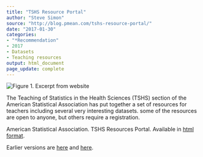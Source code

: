 ```yaml
---
title: "TSHS Resource Portal"
author: "Steve Simon"
source: "http://blog.pmean.com/tshs-resource-portal/"
date: "2017-01-30"
categories:
- "*Recommendation"
- 2017
- Datasets
- Teaching resources
output: html_document
page_update: complete
---
```


![Figure 1. Excerpt from website](http://www.pmean.com/new-images/17/tshs-resource-portal01.png)

<div class="notes">

The Teaching of Statistics in the Health Sciences (TSHS) section of the American Statistical Association has put together a set of resources for teachers including several very interesting datasets. some of the resources are open to anyone, but others require a registration.

American Statistical Association. TSHS Resources Portal. Available in [html format][asa1].


[asa1]: https://www.causeweb.org/tshs/

</div>
 
Earlier versions are [here][sim1] and [here][sim2].
 
[sim1]: http://blog.pmean.com/tshs-resource-portal/
[sim2]: http://new.pmean.com/tshs-resource-portal/
 
